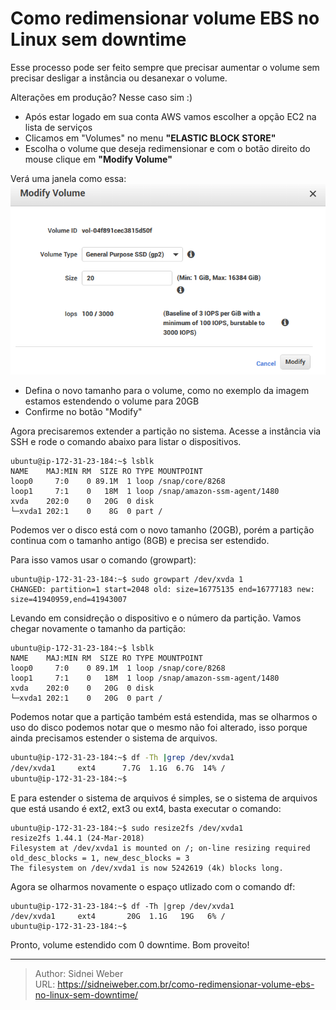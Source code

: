 # Como redimensionar volume EBS no Linux sem downtime


Esse processo pode ser feito sempre que precisar aumentar o volume sem precisar desligar a instância ou desanexar o volume.

Alterações em produção? Nesse caso sim :)

- Após estar logado em sua conta AWS vamos escolher a opção EC2 na lista de serviços
- Clicamos em "Volumes" no menu **"ELASTIC BLOCK STORE"**
- Escolha o volume que deseja redimensionar e com o botão direito do mouse clique em **"Modify Volume"**

Verá uma janela como essa:
![Modify Volume ><](/img/ebs/modify-volume.png)

- Defina o novo tamanho para o volume, como no exemplo da imagem estamos estendendo o volume para 20GB
- Confirme no botão "Modify"

Agora precisaremos extender a partição no sistema. Acesse a instância via SSH e rode o comando abaixo para listar o dispositivos.

```shell
ubuntu@ip-172-31-23-184:~$ lsblk 
NAME    MAJ:MIN RM  SIZE RO TYPE MOUNTPOINT
loop0     7:0    0 89.1M  1 loop /snap/core/8268
loop1     7:1    0   18M  1 loop /snap/amazon-ssm-agent/1480
xvda    202:0    0   20G  0 disk 
└─xvda1 202:1    0    8G  0 part /
```

Podemos ver o disco está com o novo tamanho (20GB), porém a partição continua com o tamanho antigo (8GB) e precisa ser estendido.

Para isso vamos usar o comando (growpart):

```shell
ubuntu@ip-172-31-23-184:~$ sudo growpart /dev/xvda 1
CHANGED: partition=1 start=2048 old: size=16775135 end=16777183 new: size=41940959,end=41943007
```

Levando em considreção o dispositivo e o número da partição. Vamos chegar novamente o tamanho da partição:

```shell
ubuntu@ip-172-31-23-184:~$ lsblk 
NAME    MAJ:MIN RM  SIZE RO TYPE MOUNTPOINT
loop0     7:0    0 89.1M  1 loop /snap/core/8268
loop1     7:1    0   18M  1 loop /snap/amazon-ssm-agent/1480
xvda    202:0    0   20G  0 disk 
└─xvda1 202:1    0   20G  0 part /
```

Podemos notar que a partição também está estendida, mas se olharmos o uso do disco podemos notar que o mesmo não foi alterado, isso porque ainda precisamos estender o sistema de arquivos.

```bash
ubuntu@ip-172-31-23-184:~$ df -Th |grep /dev/xvda1
/dev/xvda1     ext4      7.7G  1.1G  6.7G  14% /
ubuntu@ip-172-31-23-184:~$ 
```

E para estender o sistema de arquivos é simples, se o sistema de arquivos que está usando é ext2, ext3 ou ext4, basta executar o comando:

```shell
ubuntu@ip-172-31-23-184:~$ sudo resize2fs /dev/xvda1 
resize2fs 1.44.1 (24-Mar-2018)
Filesystem at /dev/xvda1 is mounted on /; on-line resizing required
old_desc_blocks = 1, new_desc_blocks = 3
The filesystem on /dev/xvda1 is now 5242619 (4k) blocks long.
```

Agora se olharmos novamente o espaço utlizado com o comando df:

```shell
ubuntu@ip-172-31-23-184:~$ df -Th |grep /dev/xvda1
/dev/xvda1     ext4       20G  1.1G   19G   6% /
ubuntu@ip-172-31-23-184:~$ 
```

Pronto, volume estendido com 0 downtime. Bom proveito!


---

> Author: Sidnei Weber  
> URL: https://sidneiweber.com.br/como-redimensionar-volume-ebs-no-linux-sem-downtime/  

